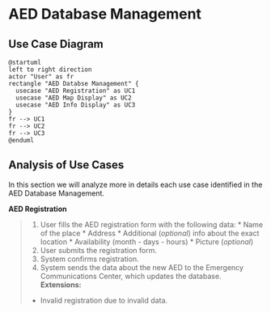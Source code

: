 # AED Database Management

## Use Case Diagram

```plantuml
@startuml
left to right direction
actor "User" as fr
rectangle "AED Databse Management" {
  usecase "AED Registration" as UC1
  usecase "AED Map Display" as UC2
  usecase "AED Info Display" as UC3
}
fr --> UC1
fr --> UC2
fr --> UC3
@enduml
```

## Analysis of Use Cases

In this section we will analyze more in details each use case identified in the AED Database Management.

**AED Registration**

> 1. User fills the AED registration form with the following data:
    * Name of the place
    * Address
    * Additional (_optional_) info about the exact location
    * Availability (month - days - hours)
    * Picture (_optional_)
> 2. User submits the registration form.
> 3. System confirms registration.
> 4. System sends the data about the new AED to the Emergency Communications Center, which updates the database.
> **Extensions:**
> * Invalid registration due to invalid data.